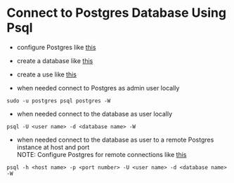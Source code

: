 # Connect to Postgres Database Using Psql

* configure Postgres like [this](./postgres.md)

* create a database like [this](./postgres-create-db.md)

* create a use like [this](./postgres-create-user.md)

* when needed connect to Postgres as admin user locally
```
sudo -u postgres psql postgres -W
```

* when needed connect to the database <database name>
as user <user name> locally
```
psql -U <user name> -d <database name> -W

```

* when needed connect to the database <database name>
as user <user name> to a remote Postgres instance at host
<host name> and port <port number>\
NOTE: Configure Postgres for remote connections like
[this](./postgres.md)
```
psql -h <host name> -p <port number> -U <user name> -d <database name> -W
```